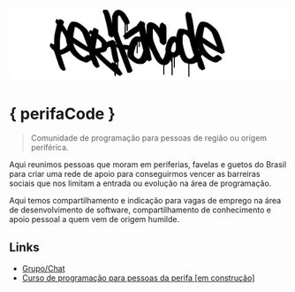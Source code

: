 <p align="center">
    <img src="assets/perifaCode.png" alt="perifaCode Logo">
</p>

# { perifaCode }

> Comunidade de programação para pessoas de região ou origem periférica.

Aqui reunimos pessoas que moram em periferias, favelas e guetos do Brasil para criar uma rede de apoio para conseguirmos vencer as barreiras sociais que nos limitam a entrada ou evolução na área de programação.

Aqui temos compartilhamento e indicação para vagas de emprego na área de desenvolvimento de software, compartilhamento de conhecimento e apoio pessoal a quem vem de origem humilde.

## Links

- [Grupo/Chat](http://bit.ly/perifacode-group)
- [Curso de programação para pessoas da perifa [em construção]](teach)
